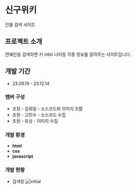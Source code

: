 # 신구위키
인물 검색 사이트

## 프로젝트 소개
연예인을 검색하면 키 mbti 나이등 각종 정보를 알려주는 사이트입니다.

## 개발 기간
* 23.09.19 - 23.12.14

### 멤버 구성
- 조장 - 김휘일 - 소스코드와 이미지 조합
- 조원 - 고민수 - 소스코드 수집
- 조원 - 유상 - 이미지 수집

### 개발 환경
- **html**
- **css**
- **javascript**

### 개발 현황
- 검색창 ![initial](https://github.com/rlagnldlf/ai_api_project/assets/136410965/8970b45e-822c-4e01-9c46-0837084acebf)
